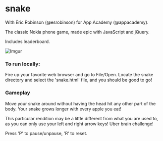 snake
=====

With Eric Robinson (@esrobinson) for App Academy (@appacademy).   

The classic Nokia phone game, made epic with JavaScript and jQuery.   

Includes leaderboard.   

![Imgur](http://i.imgur.com/LwDTv7d.png)

### To run locally:

Fire up your favorite web browser and go to File/Open.  Locate the snake directory and select the 'snake.html' file, and you should be good to go!

### Gameplay

Move your snake around without having the head hit any other part of the body.
Your snake grows longer with every apple you eat!

This particular rendition may be a little different from what you are used to,
as you can only use your left and right arrow keys!  Uber brain challenge!

Press 'P' to pause/unpause, 'R' to reset.
